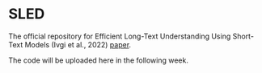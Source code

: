 # SLED
The official repository for Efficient Long-Text Understanding Using Short-Text Models (Ivgi et al., 2022) [paper](https://mivg.github.io/publication/sled).

The code will be uploaded here in the following week.
